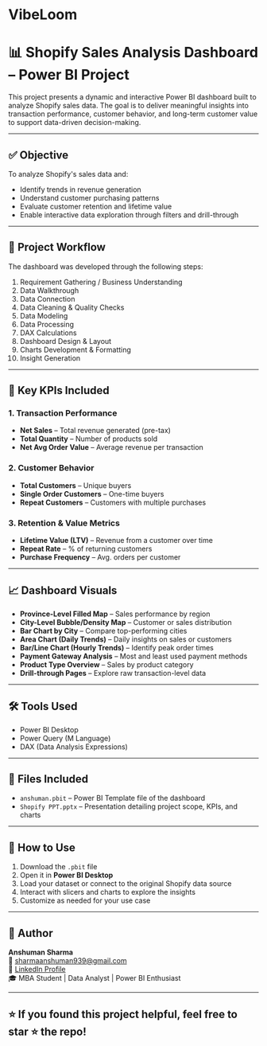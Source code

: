 # VibeLoom
# 📊 Shopify Sales Analysis Dashboard – Power BI Project

This project presents a dynamic and interactive Power BI dashboard built to analyze Shopify sales data. The goal is to deliver meaningful insights into transaction performance, customer behavior, and long-term customer value to support data-driven decision-making.

---

## ✅ Objective

To analyze Shopify's sales data and:
- Identify trends in revenue generation
- Understand customer purchasing patterns
- Evaluate customer retention and lifetime value
- Enable interactive data exploration through filters and drill-through

---

## 🔄 Project Workflow

The dashboard was developed through the following steps:
1. Requirement Gathering / Business Understanding  
2. Data Walkthrough  
3. Data Connection  
4. Data Cleaning & Quality Checks  
5. Data Modeling  
6. Data Processing  
7. DAX Calculations  
8. Dashboard Design & Layout  
9. Charts Development & Formatting  
10. Insight Generation

---

## 📌 Key KPIs Included

### 1. **Transaction Performance**
- **Net Sales** – Total revenue generated (pre-tax)
- **Total Quantity** – Number of products sold
- **Net Avg Order Value** – Average revenue per transaction

### 2. **Customer Behavior**
- **Total Customers** – Unique buyers
- **Single Order Customers** – One-time buyers
- **Repeat Customers** – Customers with multiple purchases

### 3. **Retention & Value Metrics**
- **Lifetime Value (LTV)** – Revenue from a customer over time
- **Repeat Rate** – % of returning customers
- **Purchase Frequency** – Avg. orders per customer

---

## 📈 Dashboard Visuals

- **Province-Level Filled Map** – Sales performance by region
- **City-Level Bubble/Density Map** – Customer or sales distribution
- **Bar Chart by City** – Compare top-performing cities
- **Area Chart (Daily Trends)** – Daily insights on sales or customers
- **Bar/Line Chart (Hourly Trends)** – Identify peak order times
- **Payment Gateway Analysis** – Most and least used payment methods
- **Product Type Overview** – Sales by product category
- **Drill-through Pages** – Explore raw transaction-level data

---

## 🛠 Tools Used

- Power BI Desktop  
- Power Query (M Language)  
- DAX (Data Analysis Expressions)

---

## 📂 Files Included

- `anshuman.pbit` – Power BI Template file of the dashboard  
- `Shopify PPT.pptx` – Presentation detailing project scope, KPIs, and charts

---

## 🚀 How to Use

1. Download the `.pbit` file  
2. Open it in **Power BI Desktop**  
3. Load your dataset or connect to the original Shopify data source  
4. Interact with slicers and charts to explore the insights  
5. Customize as needed for your use case

---

## 👤 Author

**Anshuman Sharma**  
📧 sharmaanshuman939@gmail.com  
🔗 [LinkedIn Profile](https://www.linkedin.com/in/anshuman-sharma-777872214/)  
🎓 MBA Student | Data Analyst | Power BI Enthusiast

---

## ⭐️ If you found this project helpful, feel free to star ⭐ the repo!
